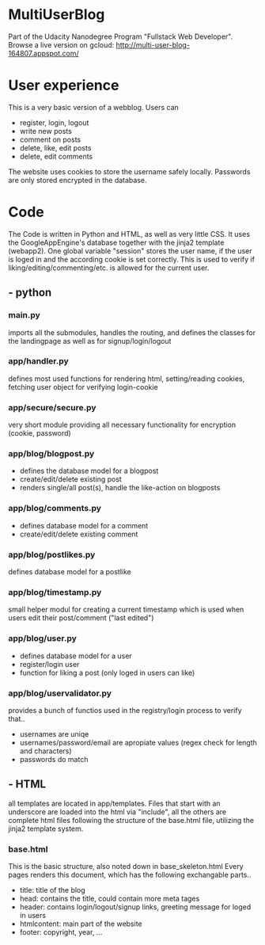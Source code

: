 # MultiUserBlog
Part of the Udacity Nanodegree Program "Fullstack Web Developer". Browse a live version on gcloud: http://multi-user-blog-164807.appspot.com/

# User experience
This is a very basic version of a webblog. Users can
  - register, login, logout
  - write new posts
  - comment on posts
  - delete, like, edit posts
  - delete, edit comments

The website uses cookies to store the username safely locally. Passwords are only stored encrypted in the database.

# Code
The Code is written in Python and HTML, as well as very little CSS.
It uses the GoogleAppEngine's database together with the jinja2 template (webapp2).
One global variable "session" stores the user name, if the user is loged in and the according cookie is set correctly. This
is used to verify if liking/editing/commenting/etc. is allowed for the current user.

## - python

### main.py
  imports all the submodules, handles the routing, and defines the classes for the landingpage
  as well as for signup/login/logout
  
### app/handler.py
  defines most used functions for rendering html, setting/reading cookies, fetching user object for verifying login-cookie
  
### app/secure/secure.py
  very short module providing all necessary functionality for encryption (cookie, password)
  
### app/blog/blogpost.py
  - defines the database model for a blogpost
  - create/edit/delete existing post
  - renders single/all post(s), handle the like-action on blogposts
  
### app/blog/comments.py
  - defines database model for a comment
  - create/edit/delete existing comment

### app/blog/postlikes.py
  defines database model for a postlike
  
### app/blog/timestamp.py
  small helper modul for creating a current timestamp which is used when users edit their post/comment ("last edited")
  
### app/blog/user.py
  - defines database model for a user
  - register/login user
  - function for liking a post (only loged in users can like)
  
### app/blog/uservalidator.py
  provides a bunch of functios used in the registry/login process to verify that..
  - usernames are uniqe
  - usernames/password/email are apropiate values (regex check for length and characters)
  - passwords do match
  
## - HTML
all templates are located in app/templates. Files that start with an underscore are loaded into the html via "include", all the others are complete html files following the structure of the base.html file, utilizing the jinja2 template system.

### base.html
This is the basic structure, also noted down in base_skeleton.html Every pages renders this document, which has the following exchangable parts..
- title: title of the blog
- head: contains the title, could contain more meta tages
- header: contains login/logout/signup links, greeting message for loged in users
- htmlcontent: main part of the website
- footer: copyright, year, ...
